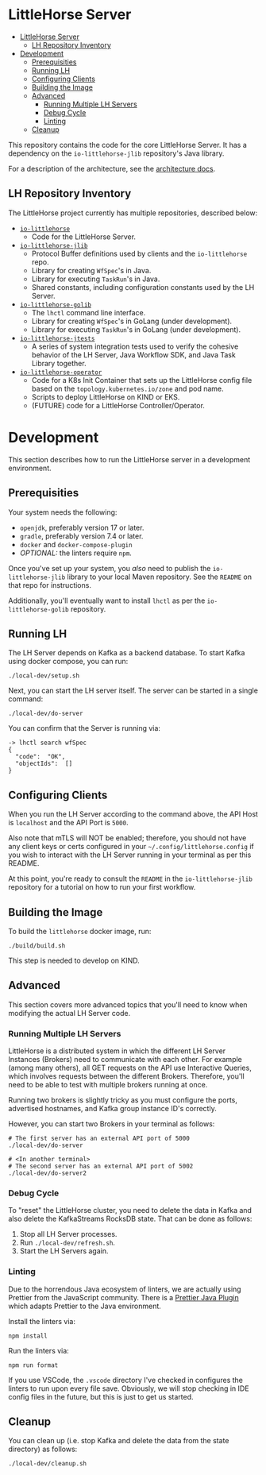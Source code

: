 # LittleHorse Server
- [LittleHorse Server](#littlehorse-server)
  - [LH Repository Inventory](#lh-repository-inventory)
- [Development](#development)
  - [Prerequisities](#prerequisities)
  - [Running LH](#running-lh)
  - [Configuring Clients](#configuring-clients)
  - [Building the Image](#building-the-image)
  - [Advanced](#advanced)
    - [Running Multiple LH Servers](#running-multiple-lh-servers)
    - [Debug Cycle](#debug-cycle)
    - [Linting](#linting)
  - [Cleanup](#cleanup)

This repository contains the code for the core LittleHorse Server. It has a dependency on the `io-littlehorse-jlib` repository's Java library.

For a description of the architecture, see the [architecture docs](docs/ARCH.md).

## LH Repository Inventory
The LittleHorse project currently has multiple repositories, described below:
* [`io-littlehorse`](https://github.com/littlehorse-eng/io-littlehorse)
    *  Code for the LittleHorse Server.
* [`io-littlehorse-jlib`](https://github.com/littlehorse-eng/io-littlehorse-jlib)
    * Protocol Buffer definitions used by clients and the `io-littlehorse` repo.
    * Library for creating `WfSpec`'s in Java.
    * Library for executing `TaskRun`'s in Java.
    * Shared constants, including configuration constants used by the LH Server.
* [`io-littlehorse-golib`](https://github.com/littlehorse-eng/io-littlehorse-golib)
    * The `lhctl` command line interface.
    * Library for creating `WfSpec`'s in GoLang (under development).
    * Library for executing `TaskRun`'s in GoLang (under development).
* [`io-littlehorse-jtests`](https://github.com/littlehorse-eng/io-littlehorse-jtests)
    * A series of system integration tests used to verify the cohesive behavior of the LH Server, Java Workflow SDK, and Java Task Library together.
* [`io-littlehorse-operator`](https://github.com/littlehorse-eng/io-littlehorse-operator)
    * Code for a K8s Init Container that sets up the LittleHorse config file based on the `topology.kubernetes.io/zone` and pod name.
    * Scripts to deploy LittleHorse on KIND or EKS.
    * (FUTURE) code for a LittleHorse Controller/Operator.

# Development

This section describes how to run the LittleHorse server in a development environment.

## Prerequisities

Your system needs the following:
* `openjdk`, preferably version 17 or later.
* `gradle`, preferably version 7.4 or later.
* `docker` and `docker-compose-plugin`
* *OPTIONAL:* the linters require `npm`.

Once you've set up your system, you *also* need to publish the `io-littlehorse-jlib` library to your local Maven repository. See the `README` on that repo for instructions.

Additionally, you'll eventually want to install `lhctl` as per the `io-littlehorse-golib` repository.

## Running LH

The LH Server depends on Kafka as a backend database. To start Kafka using docker compose, you can run:

```
./local-dev/setup.sh
```

Next, you can start the LH server itself. The server can be started in a single command:

```
./local-dev/do-server
```

You can confirm that the Server is running via:

```
-> lhctl search wfSpec
{
  "code":  "OK",
  "objectIds":  []
}
```

## Configuring Clients

When you run the LH Server according to the command above, the API Host is `localhost` and the API Port is `5000`.

Also note that mTLS will NOT be enabled; therefore, you should not have any client keys or certs configured in your `~/.config/littlehorse.config` if you wish to interact with the LH Server running in your terminal as per this README.

At this point, you're ready to consult the `README` in the `io-littlehorse-jlib` repository for a tutorial on how to run your first workflow.

## Building the Image

To build the `littlehorse` docker image, run:

```
./build/build.sh
```
This step is needed to develop on KIND.

## Advanced
This section covers more advanced topics that you'll need to know when modifying the actual LH Server code.

### Running Multiple LH Servers

LittleHorse is a distributed system in which the different LH Server Instances (Brokers) need to communicate with each other. For example (among many others), all GET requests on the API use Interactive Queries, which involves requests between the different Brokers. Therefore, you'll need to be able to test with multiple brokers running at once.

Running two brokers is slightly tricky as you must configure the ports, advertised hostnames, and Kafka group instance ID's correctly.

However, you can start two Brokers in your terminal as follows:

```
# The first server has an external API port of 5000
./local-dev/do-server

# <In another terminal>
# The second server has an external API port of 5002
./local-dev/do-server2
```

### Debug Cycle

To "reset" the LittleHorse cluster, you need to delete the data in Kafka and also delete the KafkaStreams RocksDB state. That can be done as follows:

1. Stop all LH Server processes.
2. Run `./local-dev/refresh.sh`.
3. Start the LH Servers again.

### Linting
Due to the horrendous Java ecosystem of linters, we are actually using Prettier from the JavaScript community. There is a [Prettier Java Plugin](https://github.com/jhipster/prettier-java) which adapts Prettier to the Java environment.

Install the linters via:
```
npm install
```

Run the linters via:
```
npm run format
```

If you use VSCode, the `.vscode` directory I've checked in configures the linters to run upon every file save. Obviously, we will stop checking in IDE config files in the future, but this is just to get us started.

## Cleanup

You can clean up (i.e. stop Kafka and delete the data from the state directory) as follows:

```
./local-dev/cleanup.sh
```